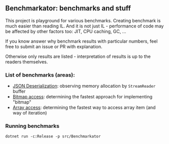 ## Benchmarkator: benchmarks and stuff

This project is playground for various benchmarks. Creating benchmark is much easier than reading IL.
And it is not just IL - performance of code may be affected by other factors too: JIT, CPU caching, GC, ...

If you know answer why benchmark results with particular numbers, feel free to submit an issue or PR with
explanation.

Otherwise only results are listed - interpretation of results is up to the readers themselves.

### List of benchmarks (areas):

- [JSON Deserialization](src/Benchmarkator/Benchmarks/Json/JsonPayloadDeserialization.md):
  observing memory allocation by `StreamReader` buffer
- [Bitmap access](src/Benchmarkator/Benchmarks/Bitmap/Bitmap.md):
  determining the fastest approach for implementing "bitmap"
- [Array access](src/Benchmarkator/Benchmarks/Array/Array.md):
  determining the fastest way to access array item (and way of iteration)

### Running benchmarks

```
dotnet run -c:Release -p src/Benchmarkator
```

